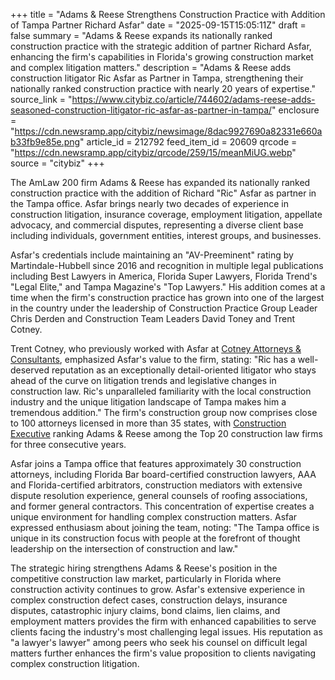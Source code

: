+++
title = "Adams & Reese Strengthens Construction Practice with Addition of Tampa Partner Richard Asfar"
date = "2025-09-15T15:05:11Z"
draft = false
summary = "Adams & Reese expands its nationally ranked construction practice with the strategic addition of partner Richard Asfar, enhancing the firm's capabilities in Florida's growing construction market and complex litigation matters."
description = "Adams & Reese adds construction litigator Ric Asfar as Partner in Tampa, strengthening their nationally ranked construction practice with nearly 20 years of expertise."
source_link = "https://www.citybiz.co/article/744602/adams-reese-adds-seasoned-construction-litigator-ric-asfar-as-partner-in-tampa/"
enclosure = "https://cdn.newsramp.app/citybiz/newsimage/8dac9927690a82331e660ab33fb9e85e.png"
article_id = 212792
feed_item_id = 20609
qrcode = "https://cdn.newsramp.app/citybiz/qrcode/259/15/meanMiUG.webp"
source = "citybiz"
+++

<p>The AmLaw 200 firm Adams & Reese has expanded its nationally ranked construction practice with the addition of Richard "Ric" Asfar as partner in the Tampa office. Asfar brings nearly two decades of experience in construction litigation, insurance coverage, employment litigation, appellate advocacy, and commercial disputes, representing a diverse client base including individuals, government entities, interest groups, and businesses.</p><p>Asfar's credentials include maintaining an "AV-Preeminent" rating by Martindale-Hubbell since 2016 and recognition in multiple legal publications including Best Lawyers in America, Florida Super Lawyers, Florida Trend's "Legal Elite," and Tampa Magazine's "Top Lawyers." His addition comes at a time when the firm's construction practice has grown into one of the largest in the country under the leadership of Construction Practice Group Leader Chris Derden and Construction Team Leaders David Toney and Trent Cotney.</p><p>Trent Cotney, who previously worked with Asfar at <a href="https://www.cotneycl.com" rel="nofollow" target="_blank">Cotney Attorneys & Consultants</a>, emphasized Asfar's value to the firm, stating: "Ric has a well-deserved reputation as an exceptionally detail-oriented litigator who stays ahead of the curve on litigation trends and legislative changes in construction law. Ric's unparalleled familiarity with the local construction industry and the unique litigation landscape of Tampa makes him a tremendous addition." The firm's construction group now comprises close to 100 attorneys licensed in more than 35 states, with <a href="https://www.constructionexec.com" rel="nofollow" target="_blank">Construction Executive</a> ranking Adams & Reese among the Top 20 construction law firms for three consecutive years.</p><p>Asfar joins a Tampa office that features approximately 30 construction attorneys, including Florida Bar board-certified construction lawyers, AAA and Florida-certified arbitrators, construction mediators with extensive dispute resolution experience, general counsels of roofing associations, and former general contractors. This concentration of expertise creates a unique environment for handling complex construction matters. Asfar expressed enthusiasm about joining the team, noting: "The Tampa office is unique in its construction focus with people at the forefront of thought leadership on the intersection of construction and law."</p><p>The strategic hiring strengthens Adams & Reese's position in the competitive construction law market, particularly in Florida where construction activity continues to grow. Asfar's extensive experience in complex construction defect cases, construction delays, insurance disputes, catastrophic injury claims, bond claims, lien claims, and employment matters provides the firm with enhanced capabilities to serve clients facing the industry's most challenging legal issues. His reputation as "a lawyer's lawyer" among peers who seek his counsel on difficult legal matters further enhances the firm's value proposition to clients navigating complex construction litigation.</p>